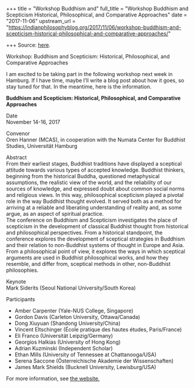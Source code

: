 +++
title = "Workshop Buddhism and"
full_title = "Workshop Buddhism and Scepticism Historical, Philosophical, and Comparative Approaches"
date = "2017-11-06"
upstream_url = "https://indianphilosophyblog.org/2017/11/06/workshop-buddhism-and-scepticism-historical-philosophical-and-comparative-approaches/"

+++
Source: [here](https://indianphilosophyblog.org/2017/11/06/workshop-buddhism-and-scepticism-historical-philosophical-and-comparative-approaches/).

Workshop: Buddhism and Scepticism: Historical, Philosophical, and Comparative Approaches

I am excited to be taking part in the following workshop next week in
Hamburg. If I have time, maybe I’ll write a blog post about how it
goes, so stay tuned for that. In the meantime, here is the information.

**Buddhism and Scepticism: Historical, Philosophical, and Comparative
Approaches**

Date  
November 14-16, 2017

Convenor  
Oren Hanner (MCAS), in cooperation with the Numata Center for Buddhist
Studies, Universität Hamburg

Abstract  
From their earliest stages, Buddhist traditions have displayed a
sceptical attitude towards various types of accepted knowledge. Buddhist
thinkers, beginning from the historical Buddha, questioned metaphysical
assumptions, the realistic view of the world, and the reliability of our
sources of knowledge, and expressed doubt about common social norms and
religious views. In this way, philosophical scepticism played a pivotal
role in the way Buddhist thought evolved. It served both as a method for
arriving at a reliable and liberating understanding of reality and, as
some argue, as an aspect of spiritual practice.  
The conference on Buddhism and Scepticism investigates the place of
scepticism in the development of classical Buddhist thought from
historical and philosophical perspectives. From a historical standpoint,
the conference explores the development of sceptical strategies in
Buddhism and their relation to non-Buddhist systems of thought in Europe
and Asia. From a philosophical point of view, it explores the ways in
which sceptical arguments are used in Buddhist philosophical works, and
how they resemble, and differ from, sceptical methods in other,
non-Buddhist philosophies.

Keynote  
Mark Siderits (Seoul National University/South Korea)

Participants

-   Amber Carpenter (Yale-NUS College, Singapore)
-   Gordon Davis (Carleton University, Ottawa/Canada)
-   Dong Xiuyuan (Shandong University/China)
-   Vincent Eltschinger (École pratique des hautes études, Paris/France)
-   Eli Franco (Universität Leipzig/Germany)
-   Georgios Halkias (University of Hong Kong)
-   Adrian Kuzminski (Independent Scholar)
-   Ethan Mills (University of Tennessee at Chattanooga/USA)
-   Serena Saccone (Österreichische Akademie der Wissenschaften)
-   James Mark Shields (Bucknell University, Lewisburg/USA)

For more information, see [the
website.](https://www.maimonides-centre.uni-hamburg.de/en/events/workshops/buddhism-and-scepticism.html)
